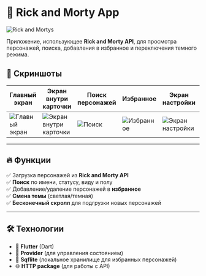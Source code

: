 # 🚀 Rick and Morty App

![Rick and Morty](assets/screenshots/screenshots_1.png)s

Приложение, использующее **Rick and Morty API**, для просмотра персонажей, поиска, добавления в избранное и переключения темного режима.

## 📸 Скриншоты

| Главный экран | Экран внутри карточки | Поиск персонажей | Избранное | Экран настройки | Темная тема |
|---------------|-----------------------|------------------|-----------|-----------------|-------------|
| ![Главный экран](assets/screenshots/screenshots_1.png) | ![Экран внутри карточки](assets/screenshots/screenshots_2.png) | ![Поиск](assets/screenshots/screenshots_7.png) | ![Избранное](assets/screenshots/screenshots_3.png) |![Экран настройки](assets/screenshots/screenshots_1.png) | ![Темная тема](assets/screenshots/screenshots_6.png) |

---

## 🔥 **Функции**
✅ Загрузка персонажей из **Rick and Morty API**  
✅ **Поиск** по имени, статусу, виду и полу  
✅ Добавление/удаление персонажей в **избранное**  
✅ **Смена темы** (светлая/темная)  
✅ **Бесконечный скролл** для подгрузки новых персонажей  

---

## 🛠️ **Технологии**
- 🌟 **Flutter** (Dart)
- 📡 **Provider** (для управления состоянием)
- 💾 **Sqflite** (локальное хранилище для избранных персонажей)
- 🌐 **HTTP package** (для работы с API)

